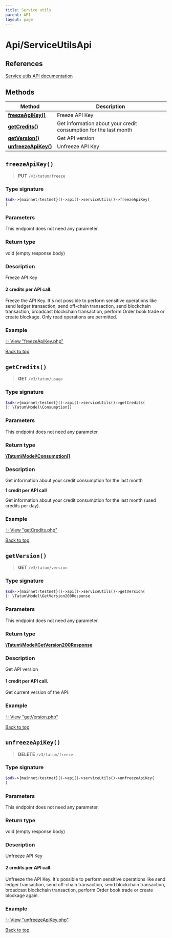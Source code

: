 ```yaml
---
title: Service utils
parent: API
layout: page
---
```


# Api/ServiceUtilsApi

## References

[Service utils API documentation](https://apidoc.tatum.io/tag/Service-utils/)

## Methods

Method | Description
------------- | -------------
[**freezeApiKey()**](#freezeapikey) | Freeze API Key
[**getCredits()**](#getcredits) | Get information about your credit consumption for the last month
[**getVersion()**](#getversion) | Get API version
[**unfreezeApiKey()**](#unfreezeapikey) | Unfreeze API Key


## `freezeApiKey()`

> **PUT** `/v3/tatum/freeze`

### Type signature

```php
$sdk->{mainnet/testnet}()->api()->serviceUtils()->freezeApiKey(
)
```

### Parameters

This endpoint does not need any parameter.

### Return type

void (empty response body)

### Description

Freeze API Key

<h4>2 credits per API call.</h4>

Freeze the API Key. It's not possible to perform sensitive operations like send ledger transaction, send off-chain transaction, send blockchain transaction, broadcast blockchain transaction, perform Order book trade or create blockage. Only read operations are permitted.

### Example

[✨ View "freezeApiKey.php"](https://github.com/tatumio/tatum-php/blob/master/examples/Api/ServiceUtilsApi/freezeApiKey.php)

[Back to top](#top)



## `getCredits()`

> **GET** `/v3/tatum/usage`

### Type signature

```php
$sdk->{mainnet/testnet}()->api()->serviceUtils()->getCredits(
): \Tatum\Model\Consumption[]
```

### Parameters

This endpoint does not need any parameter.

### Return type

[**\Tatum\Model\Consumption[]**](../../Model/Consumption)

### Description

Get information about your credit consumption for the last month

**1 credit per API call**

 Get information about your credit consumption for the last month (used credits per day).

### Example

[✨ View "getCredits.php"](https://github.com/tatumio/tatum-php/blob/master/examples/Api/ServiceUtilsApi/getCredits.php)

[Back to top](#top)



## `getVersion()`

> **GET** `/v3/tatum/version`

### Type signature

```php
$sdk->{mainnet/testnet}()->api()->serviceUtils()->getVersion(
): \Tatum\Model\GetVersion200Response
```

### Parameters

This endpoint does not need any parameter.

### Return type

[**\Tatum\Model\GetVersion200Response**](../../Model/GetVersion200Response)

### Description

Get API version

<h4>1 credit per API call.</h4>

Get current version of the API.

### Example

[✨ View "getVersion.php"](https://github.com/tatumio/tatum-php/blob/master/examples/Api/ServiceUtilsApi/getVersion.php)

[Back to top](#top)



## `unfreezeApiKey()`

> **DELETE** `/v3/tatum/freeze`

### Type signature

```php
$sdk->{mainnet/testnet}()->api()->serviceUtils()->unfreezeApiKey(
)
```

### Parameters

This endpoint does not need any parameter.

### Return type

void (empty response body)

### Description

Unfreeze API Key

<h4>2 credits per API call.</h4>

Unfreeze the API Key. It's possible to perform sensitive operations like send ledger transaction, send off-chain transaction, send blockchain transaction, broadcast blockchain transaction, perform Order book trade or create blockage again.

### Example

[✨ View "unfreezeApiKey.php"](https://github.com/tatumio/tatum-php/blob/master/examples/Api/ServiceUtilsApi/unfreezeApiKey.php)

[Back to top](#top)

